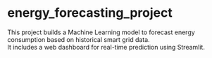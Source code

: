# energy_forecasting_project

This project builds a Machine Learning model to forecast energy consumption based on historical smart grid data.  
It includes a web dashboard for real-time prediction using Streamlit.
